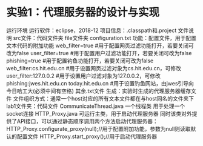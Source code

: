 # 实验1：代理服务器的设计与实现
运行环境
    运行软件：eclipse，2018-12
    项目信息：.classpath和.project
文件说明
    src文件：代码文件夹
        file文件夹
            configuration.txt
                功能：配置文件，用于配置文本代码的附加功能
                web_filter=true                             #用于配置网页过滤功能打开，若要关闭可改为false
                user_filter=true                            #用于配置用户过滤功能打开，若要关闭可改为false
                phishing=true                               #用于配置钓鱼功能打开，若要关闭可改为false
                web_filter:cs.hit.edu.cn                    #用于设置网页过滤对象为cs.hit.edu.cn，可修改
                user_filter:127.0.0.2                       #用于设置用户过滤对象为127.0.0.2，可修改
                phishing:jwes.hit.edu.cn today.hit.edu.cn   #用于设置钓鱼网站，由jwes引导向今日哈工大(必须中间有空格)
            其余.txt文件
                生成：实验时生成的代理服务器缓存文件
                文件组织方式：通常一个host对应的所有文本文件都在与host同名的文件夹下
        lab1文件夹：代码文件
            CommunicateThread.java
                一个线程类
                用于处理一个socket连接
            HTTP_Proxy.java
                可运行主类，用于启动代理服务器
                同时该类对外提供了API接口，可以通过静态顺序调用两个方法启动代理服务器：
                    HTTP_Proxy.configurate_proxy(null);//用于配置附加功能，参数为null则读取默认的配置文件
                    HTTP_Proxy.start_proxy();//用于启动代理服务器